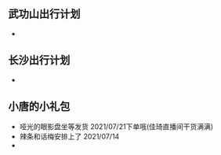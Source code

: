 ## 武功山出行计划
  - 

## 长沙出行计划
 -


## 小唐的小礼包
  - 哑光的眼影盘坐等发货 2021/07/21下单哦(佳琦直播间干货满满)
  - 辣条和话梅安排上了 2021/07/14
  -